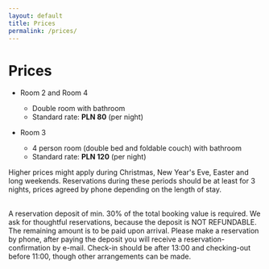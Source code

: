 ```yaml
---
layout: default
title: Prices
permalink: /prices/
---
```


# Prices

  * Room 2 and Room 4
    * Double room with bathroom
    * Standard rate: <strong>PLN 80</strong> (per night)

  * Room 3
    * 4 person room (double bed and foldable couch) with bathroom
    * Standard rate: <strong>PLN 120</strong> (per night)


Higher prices might apply during Christmas, New Year's Eve, Easter and long weekends. Reservations during 
these periods should be at least for 3 nights, prices agreed by phone depending on the length of stay.

<br />
A reservation deposit of min. 30% of the total booking value is required. We ask for thoughtful reservations, 
because the deposit is NOT REFUNDABLE. The remaining amount is to be paid upon arrival. Please make a reservation by 
phone, after paying the deposit you will receive a reservation-confirmation by e-mail. Check-in should be 
after 13:00 and checking-out before 11:00, though other arrangements can be made.